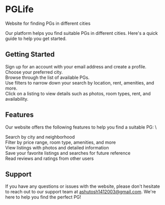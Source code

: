 # PGLife
Website for finding PGs in different cities

Our platform helps you find suitable PGs in different cities. Here's a quick guide to help you get started.

## Getting Started
Sign up for an account with your email address and create a profile. \
Choose your preferred city. \
Browse through the list of available PGs. \
Use filters to narrow down your search by location, rent, amenities, and more. \
Click on a listing to view details such as photos, room types, rent, and availability.

## Features
Our website offers the following features to help you find a suitable PG: \

Search by city and neighborhood \
Filter by price range, room type, amenities, and more \
View listings with photos and detailed information \
Save your favorite listings and searches for future reference \
Read reviews and ratings from other users

## Support
If you have any questions or issues with the website, please don't hesitate to reach out to our support team at ashutosh1412003@gmail.com. We're here to help you find the perfect PG!
